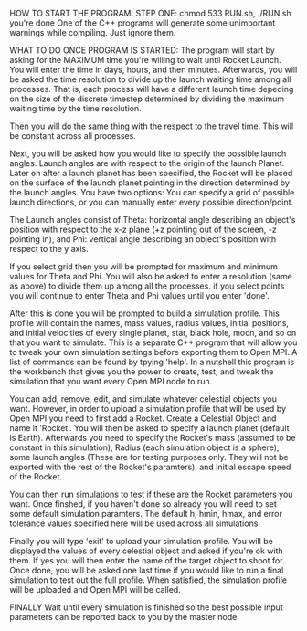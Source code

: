 HOW TO START THE PROGRAM:
STEP ONE: chmod 533 RUN.sh, ./RUN.sh you're done
One of the C++ programs will generate some unimportant warnings while compiling. Just ignore them.

WHAT TO DO ONCE PROGRAM IS STARTED:
The program will start by asking for the MAXIMUM time you're willing to wait until Rocket Launch. You will enter the time in days, hours, and then minutes. 
Afterwards, you will be asked the time resolution to divide up the launch waiting time among all processes. That is, each process will have a different 
launch time depeding on the size of the discrete timestep determined by dividing the maximum waiting time by the time resolution.

Then you will do the same thing with the respect to the travel time. This will be constant across all processes.

Next, you will be asked how you would like to specify the possible launch angles. Launch angles are with respect to the origin of the launch Planet. Later on after
a launch planet has been specified, the Rocket will be placed on the surface of the launch planet pointing in the direction determined by the launch angles.
You have two options: You can specify a grid of possible launch directions, or you can manually enter every possible direction/point. 

The Launch angles consist of Theta: horizontal angle describing an object's position with respect to the x-z plane (+z pointing out of the screen, -z pointing in), and Phi: vertical angle describing
an object's position with respect to the y axis.

If you select grid then you will be prompted for maximum and minimum values for Theta and Phi. You will also be asked to enter a resolution (same as above) to divide them up among all the processes.
if you select points you will continue to enter Theta and Phi values until you enter 'done'.

After this is done you will be prompted to build a simulation profile. This profile will contain the names, mass values, radius values, initial positions, and initial velocities of every single
planet, star, black hole, moon, and so on that you want to simulate. This is a separate C++ program that will allow you to tweak your own simulation settings before exporting them to Open MPI.
A list of commands can be found by tpying 'help'. In a nutshell this program is the workbench that gives you the power to create, test, and tweak the simulation that you want every Open MPI
node to run.

You can add, remove, edit, and simulate whatever celestial objects you want. However, in order to upload a simulation profile that will be used by Open MPI you need to first add a Rocket.
Create a Celestial Object and name it 'Rocket'. You will then be asked to specify a launch planet (default is Earth). Afterwards you need to specify the Rocket's mass (assumed to be constant
in this simulation), Radius (each simulation object is a sphere), some launch angles (These are for testing purposes only. They will not be exported with the rest of the Rocket's paramters),
and Initial escape speed of the Rocket. 

You can then run simulations to test if these are the Rocket parameters you want. Once finshed, if you haven't done so already you will need to set some default simulation paramters. The 
default h, hmin, hmax, and error tolerance values specified here will be used across all simulations. 

Finally you will type 'exit' to upload your simulation profile. You will be displayed the values of every celestial object and asked if you're ok with them. If yes you will then enter the 
name of the target object to shoot for. Once done, you will be asked one last time if you would like to run a final simulation to test out the full profile. When satisfied, the simulation
profile will be uploaded and Open MPI will be called.

FINALLY
Wait until every simulation is finished so the best possible input parameters can be reported back to you by the master node.
